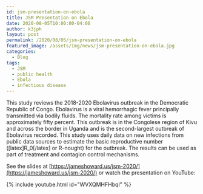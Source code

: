 ```yaml
---
id: jsm-presentation-on-ebola
title: JSM Presentation on Ebola
date: 2020-08-05T10:00:00-04:00
author: k3jph
layout: post
permalink: /2020/08/05/jsm-presentation-on-ebola
featured_image: /assets/img/news/jsm-presentation-on-ebola.jpg
categories:
  - Blog
tags:
  - JSM
  - public health
  - Ebola
  - infectious disease
---
```


This study reviews the 2018-2020 Ebolavirus outbreak in the Democratic Republic of Congo. Ebolavirus is a viral hemorrhagic fever principally transmitted via bodily fluids. The mortality rate among victims is approximately fifty percent. This outbreak is in the Congolese region of Kivu and across the border in Uganda and is the second-largest outbreak of Ebolavirus recorded. This study uses daily data on new infections from public data sources to estimate the basic reproductive number ([latex]R_0[/latex] or R-nought) for the outbreak. The results can be used as part of treatment and contagion control mechanisms.

See the slides at 
[https://jameshoward.us/jsm-2020/](https://jameshoward.us/jsm-2020/) or watch the
presentation on YouTube:

{% include youtube.html id="WVXQMHFHbqI" %}
